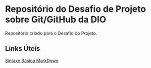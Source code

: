 # Repositório do Desafio de Projeto sobre Git/GitHub da DIO
Repositório criado para o Desafio do Projeto.

## Links Úteis

[Sintaxe Básica MarkDown](https://www.markdownguide.org/basic-syntax/)
